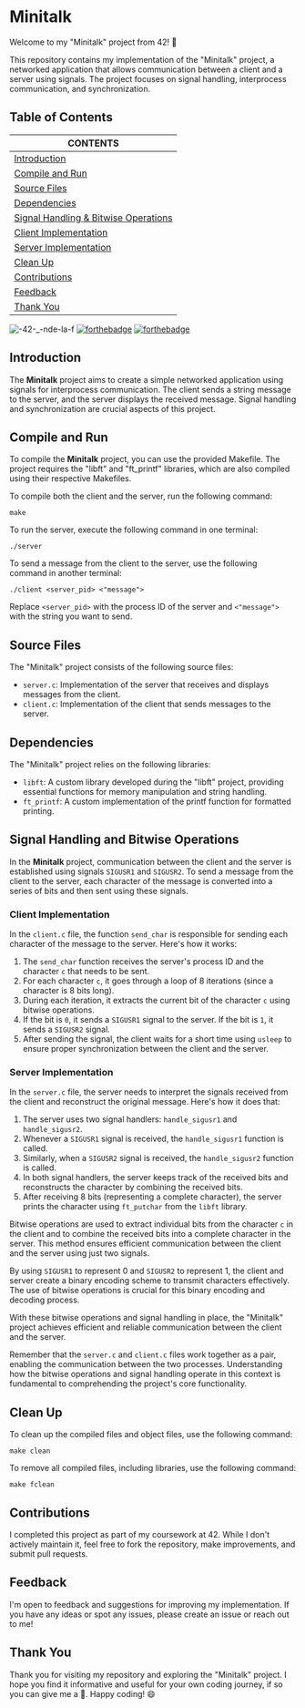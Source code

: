 # Minitalk

Welcome to my "Minitalk" project from 42! 🚀

This repository contains my implementation of the "Minitalk" project, a networked application that allows communication between a client and a server using signals. The project focuses on signal handling, interprocess communication, and synchronization.

## Table of Contents
|              CONTENTS                |
|-----------------------------------------------------| 
| [Introduction](#introduction)|
| [Compile and Run](#compile-and-run)|
| [Source Files](#source-files)|
| [Dependencies](#dependencies)|
| [Signal Handling & Bitwise Operations](#Signal-Handling-and-Bitwise-Operations)|
| [Client Implementation](#client-implementation)|
| [Server Implementation](#server-implementation)|
| [Clean Up](#clean-up)|
| [Contributions](#contributions)|
| [Feedback](#feedback) |
| [Thank You](#thank-you) |

![-42-_-nde-la-f](https://user-images.githubusercontent.com/87651732/235460785-6127a6ab-9f43-4b99-a43e-ea90040dab67.svg)
[![forthebadge](https://forthebadge.com/images/badges/made-with-c.svg)](https://forthebadge.com)
[![forthebadge](https://forthebadge.com/images/badges/built-with-love.svg)](https://forthebadge.com)


## Introduction

The **Minitalk** project aims to create a simple networked application using signals for interprocess communication. The client sends a string message to the server, and the server displays the received message. Signal handling and synchronization are crucial aspects of this project.

## Compile and Run

To compile the **Minitalk** project, you can use the provided Makefile. The project requires the "libft" and "ft_printf" libraries, which are also compiled using their respective Makefiles.

To compile both the client and the server, run the following command:

```make```

To run the server, execute the following command in one terminal:

```./server```

To send a message from the client to the server, use the following command in another terminal:

```./client <server_pid> <"message">```



Replace `<server_pid>` with the process ID of the server and `<"message">` with the string you want to send.

## Source Files

The "Minitalk" project consists of the following source files:

- `server.c`: Implementation of the server that receives and displays messages from the client.
- `client.c`: Implementation of the client that sends messages to the server.

## Dependencies

The "Minitalk" project relies on the following libraries:

- `libft`: A custom library developed during the "libft" project, providing essential functions for memory manipulation and string handling.
- `ft_printf`: A custom implementation of the printf function for formatted printing.

## Signal Handling and Bitwise Operations

In the **Minitalk** project, communication between the client and the server is established using signals `SIGUSR1` and `SIGUSR2`. To send a message from the client to the server, each character of the message is converted into a series of bits and then sent using these signals.

### Client Implementation

In the `client.c` file, the function `send_char` is responsible for sending each character of the message to the server. Here's how it works:

1. The `send_char` function receives the server's process ID and the character `c` that needs to be sent.
2. For each character `c`, it goes through a loop of 8 iterations (since a character is 8 bits long).
3. During each iteration, it extracts the current bit of the character `c` using bitwise operations.
4. If the bit is `0`, it sends a `SIGUSR1` signal to the server. If the bit is `1`, it sends a `SIGUSR2` signal.
5. After sending the signal, the client waits for a short time using `usleep` to ensure proper synchronization between the client and the server.

### Server Implementation

In the `server.c` file, the server needs to interpret the signals received from the client and reconstruct the original message. Here's how it does that:

1. The server uses two signal handlers: `handle_sigusr1` and `handle_sigusr2`.
2. Whenever a `SIGUSR1` signal is received, the `handle_sigusr1` function is called.
3. Similarly, when a `SIGUSR2` signal is received, the `handle_sigusr2` function is called.
4. In both signal handlers, the server keeps track of the received bits and reconstructs the character by combining the received bits.
5. After receiving 8 bits (representing a complete character), the server prints the character using `ft_putchar` from the `libft` library.

Bitwise operations are used to extract individual bits from the character `c` in the client and to combine the received bits into a complete character in the server. This method ensures efficient communication between the client and the server using just two signals.

By using `SIGUSR1` to represent 0 and `SIGUSR2` to represent 1, the client and server create a binary encoding scheme to transmit characters effectively. The use of bitwise operations is crucial for this binary encoding and decoding process.

With these bitwise operations and signal handling in place, the "Minitalk" project achieves efficient and reliable communication between the client and the server.

Remember that the `server.c` and `client.c` files work together as a pair, enabling the communication between the two processes. Understanding how the bitwise operations and signal handling operate in this context is fundamental to comprehending the project's core functionality.

## Clean Up

To clean up the compiled files and object files, use the following command:

```make clean```

To remove all compiled files, including libraries, use the following command:

```make fclean```


## Contributions

I completed this project as part of my coursework at 42. While I don't actively maintain it, feel free to fork the repository, make improvements, and submit pull requests.

## Feedback

I'm open to feedback and suggestions for improving my implementation. If you have any ideas or spot any issues, please create an issue or reach out to me!

## Thank You

Thank you for visiting my repository and exploring the "Minitalk" project. I hope you find it informative and useful for your own coding journey, if so you can give me a 🌟. Happy coding! 😄




